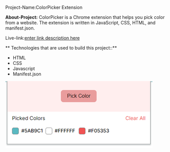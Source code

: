 Project-Name:ColorPicker Extension

**About-Project:**
 ColorPicker is a Chrome extension that helps you pick color from a website. The extension is written in JavaScript, CSS, HTML, and manifest.json.

Live-link:[enter link description here](https://colorpicker-seven.vercel.app/)

** Technologies that are used to build this project::**

 - HTML
 - CSS
 - Javascript
 - Manifest.json
 
![enter image description here](https://github.com/tanjishima/colorpicker/blob/main/Screenshot%202024-08-20%20093239.png?raw=true)
